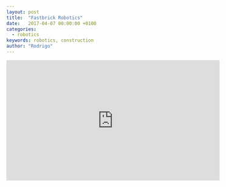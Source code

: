 ```yaml
---
layout: post
title:  "Fastbrick Robotics"
date:   2017-04-07 00:00:00 +0100
categories:
  - robotics
keywords: robotics, construction
author: "Rodrigo"
---
```



<iframe width="560" height="315" src="https://www.youtube.com/embed/4YcrO8ONcfY" frameborder="0" allowfullscreen></iframe>